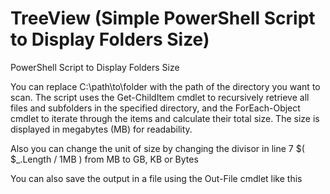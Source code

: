 # TreeView (Simple PowerShell Script to Display Folders Size)

PowerShell Script to Display Folders Size

You can replace C:\path\to\folder with the path of the directory you want to scan. The script uses the Get-ChildItem cmdlet to recursively retrieve all files and subfolders in the specified directory, and the ForEach-Object cmdlet to iterate through the items and calculate their total size. The size is displayed in megabytes (MB) for readability.

Also you can change the unit of size by changing the divisor in line 7 $( $_.Length / 1MB ) from MB to GB, KB or Bytes

You can also save the output in a file using the Out-File cmdlet like this
